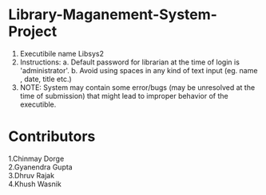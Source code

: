 # Library-Maganement-System-Project

1. Executibile name Libsys2
2. Instructions: 
   a. Default password for librarian at the time of login is 'administrator'.
   b. Avoid using spaces in any kind of text input (eg. name , date, title etc.)
3. NOTE: System may contain some error/bugs (may be unresolved at the time of submission) that might lead to improper behavior of the executible. 


# Contributors
1.Chinmay Dorge <br>
2.Gyanendra Gupta <br>
3.Dhruv Rajak <br>
4.Khush Wasnik <br>
